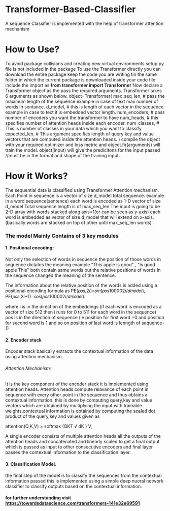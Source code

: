 # Transformer-Based-Classifier
A sequence Classifier is implemented with the help of transformer attention mechanism
# How to Use?
To avoid package collisions and creating new virtual environments setup.py file is not included in the package 
To use the Transformer directly you can download the entire package
keep the code you are writing tin the same folder in which the current package is downloaded inside your code file include the import as 
**from transformer import Transformer**
Now declare a Transformer object as the pass the required arguments. Transformer takes 6 arguments as shown below.
object=Transformer(
        max_seq_len, # pass the maximum length of the sequence example in case of text max number of words in sentance.
        d_model, # this is length of each vector in the sequence example in case to text it is embedded vector length. 
        num_encoders, # pass number of encoders you want the transformer to have
        num_heads, # this specifies number of attention heads inside each encoder.
        num_classes, # This is number of classes in your data which you want to classify 
        expected_len, # This argument specifies length of query key and value vectors that are computed inside the attention heads.
        )
 compile the object with your required optimizer and loss metric
 and object.fir(arguments) will train the model.
 object(input) will give the predicitons for the input passed //must be in the format and shape of the training input.
# How it Works?
The sequential data is classified using Transformer Attention mechanism. 
Each Point in sequence is a vector of size d_model total sequence. example in a word sequence(sentence) each word is encoded as 1-D vector of size d_model 
Total sequence length is of max_seq_len 
The input is going to be 2-D array with words stacked along axis=1(or can be seen as y-axis) each word is embedded as vector of size d_model that will extend on x-axis.(basically words are stacked on top of other until max_seq_len words) 

### The model Mainly Contains of 3 key modules

#### 1. Positional encoding: 

Not only the selection of words in sequence the position of those words in sequence dictates the meaning example "This apple is good" , "is good apple This" both contain same words but the relative positions of words in the sequence changed the meaning of the sentence.

The information about the relative position of the words is added using a positional encoding formula as 
    PE(𝑝𝑜𝑠,2𝑖)=𝑠𝑖𝑛(𝑝𝑜𝑠100002𝑖/𝑑𝑚𝑜𝑑𝑒𝑙),
    PE(𝑝𝑜𝑠,2𝑖+1)=𝑐𝑜𝑠(𝑝𝑜𝑠100002𝑖/𝑑𝑚𝑜𝑑𝑒𝑙).
    
where i is in the direction of the embeddings (if each word is encoded as a vector of size 512 then i runs for 0 to 511 for each word in the sequence)
pos is in the direction of sequence (ie position for first word =0 and position for second word is 1 and so on position of last word is lenngth of sequence-1)

#### 2. Encoder stack 

Encoder stack basically extracts the contextual information of the data using attention mechanism 

###### Attention Mechanism:

It is the key component of the encoder stack it is implemented using attention heads. Attention heads compute relavance of each point in sequence with every other point in the sequence and thus obtains a contextual information. this is done by computing query,key and value vectors which are obtained by multiplying the input with trainable weights.contextual information is obtained by computing the scaled dot product of the query,key and values given as

  attention(Q,K,V) = softmax (QKT √ dK ) V,

A single encoder consists of multiple attention heads all the outputs of the attention heads and concatenated and linearly scaled to get a final output which is passed as input to other consecutive encoders and final layer passes the contextual information to the classification layer.

#### 3. Classification Model.

the final step of the model is to classify the sequences from the contextual information passed this is implemented using a simple deep nueral network classifier to classify outputs based on the contextual information.
  
#### for further understanding visit https://towardsdatascience.com/transformers-141e32e69591
